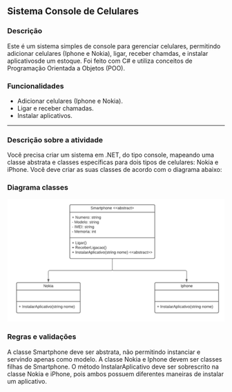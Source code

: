 ## Sistema Console de Celulares 

### Descrição
Este é um sistema simples de console para gerenciar celulares, permitindo adicionar celulares (Iphone e Nokia), ligar,
receber chamdas, e instalar aplicativosde um estoque. Foi feito com C# e utiliza conceitos de Programação Orientada a Objetos (POO).

### Funcionalidades
- Adicionar celulares (Iphone e Nokia).
- Ligar e receber chamadas.
- Instalar aplicativos.

---

### Descrição sobre a atividade

Você precisa criar um sistema em .NET, do tipo console, mapeando uma classe abstrata e classes específicas para dois tipos de celulares: Nokia e iPhone. Você deve criar as suas classes de acordo com o diagrama abaixo:

### Diagrama classes
![Diagrama](./Images/diagrama.png)


### Regras e validações
A classe Smartphone deve ser abstrata, não permitindo instanciar e servindo apenas como modelo.
A classe Nokia e Iphone devem ser classes filhas de Smartphone.
O método InstalarAplicativo deve ser sobrescrito na classe Nokia e iPhone, pois ambos possuem diferentes maneiras de instalar um aplicativo.